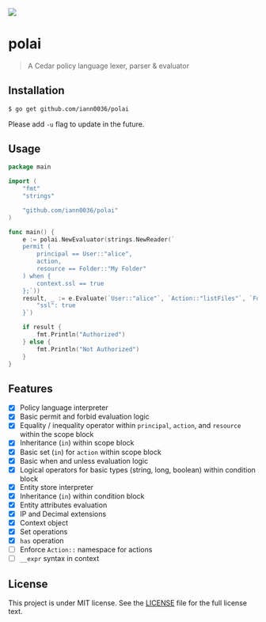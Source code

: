 <a href="https://godoc.org/github.com/iann0036/polai" title="GoDoc">
  <img src="https://godoc.org/github.com/iann0036/polai?status.svg">
</a>

# polai

> A Cedar policy language lexer, parser & evaluator

## Installation

```sh
$ go get github.com/iann0036/polai
```

Please add `-u` flag to update in the future.

## Usage

```go
package main

import (
    "fmt"
    "strings"

    "github.com/iann0036/polai"
)

func main() {
    e := polai.NewEvaluator(strings.NewReader(`
    permit (
        principal == User::"alice",
        action,
        resource == Folder::"My Folder"
    ) when {
        context.ssl == true
    };`))
    result, _ := e.Evaluate(`User::"alice"`, `Action::"listFiles"`, `Folder::"My Folder"`, `{
        "ssl": true
    }`)

    if result {
        fmt.Println("Authorized")
    } else {
        fmt.Println("Not Authorized")
    }
}
```

## Features

- [x] Policy language interpreter
- [x] Basic permit and forbid evaluation logic
- [x] Equality / inequality operator within `principal`, `action`, and `resource` within the scope block
- [x] Inheritance (`in`) within scope block
- [x] Basic set (`in`) for `action` within scope block
- [x] Basic when and unless evaluation logic
- [x] Logical operators for basic types (string, long, boolean) within condition block
- [x] Entity store interpreter
- [x] Inheritance (`in`) within condition block
- [x] Entity attributes evaluation
- [x] IP and Decimal extensions
- [x] Context object
- [x] Set operations
- [x] `has` operation
- [ ] Enforce `Action::` namespace for actions
- [ ] `__expr` syntax in context

## License

This project is under MIT license. See the [LICENSE](LICENSE) file for the full license text.